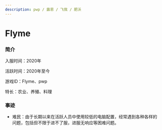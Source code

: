 ```yaml
---
description: pwp / 露恩 / 飞我 / 肥沃
---
```


# Flyme

### 简介

入服时间：2020年

活跃时间：2020年至今

游戏ID：Flyme、pwp

特长：农业、养殖、料理

### 事迹

* 难民：由于长期以来在活跃人员中使用较低的电脑配置，经常遇到各种各样的问题，包括但不限于进不了服，进服无响应等困难问题。
